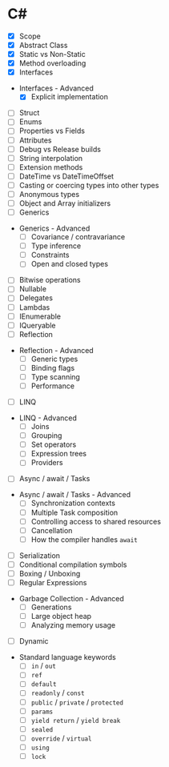 # C#

- [x] Scope
- [x] Abstract Class
- [x] Static vs Non-Static
- [x] Method overloading
- [x] Interfaces
- Interfaces - Advanced
  - [x] Explicit implementation
- [ ] Struct
- [ ] Enums
- [ ] Properties vs Fields
- [ ] Attributes
- [ ] Debug vs Release builds
- [ ] String interpolation
- [ ] Extension methods
- [ ] DateTime vs DateTimeOffset
- [ ] Casting or coercing types into other types
- [ ] Anonymous types
- [ ] Object and Array initializers
- [ ] Generics
- Generics - Advanced
  - [ ] Covariance / contravariance
  - [ ] Type inference
  - [ ] Constraints
  - [ ] Open and closed types
- [ ] Bitwise operations
- [ ] Nullable
- [ ] Delegates
- [ ] Lambdas
- [ ] IEnumerable
- [ ] IQueryable
- [ ] Reflection
- Reflection - Advanced
  - [ ] Generic types
  - [ ] Binding flags
  - [ ] Type scanning
  - [ ] Performance
- [ ] LINQ
- LINQ - Advanced
  - [ ] Joins
  - [ ] Grouping
  - [ ] Set operators
  - [ ] Expression trees
  - [ ] Providers
- [ ] Async / await / Tasks
- Async / await / Tasks - Advanced
  - [ ] Synchronization contexts
  - [ ] Multiple Task composition
  - [ ] Controlling access to shared resources
  - [ ] Cancellation
  - [ ] How the compiler handles `await`
- [ ] Serialization
- [ ] Conditional compilation symbols
- [ ] Boxing / Unboxing
- [ ] Regular Expressions
- Garbage Collection - Advanced
  - [ ] Generations
  - [ ] Large object heap
  - [ ] Analyzing memory usage
- [ ] Dynamic
- Standard language keywords
  - [ ] `in` / `out`
  - [ ] `ref`
  - [ ] `default`
  - [ ] `readonly` / `const`
  - [ ] `public` / `private` / `protected`
  - [ ] `params`
  - [ ] `yield return` / `yield break`
  - [ ] `sealed`
  - [ ] `override` / `virtual`
  - [ ] `using`
  - [ ] `lock`
